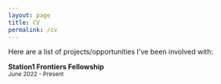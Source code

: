 ```yaml
---
layout: page
title: CV
permalink: /cv
---
```


Here are a list of projects/opportunities I've been involved with:

<b> Station1 Frontiers Fellowship </b> <br>
<small> June 2022 - Present </small>